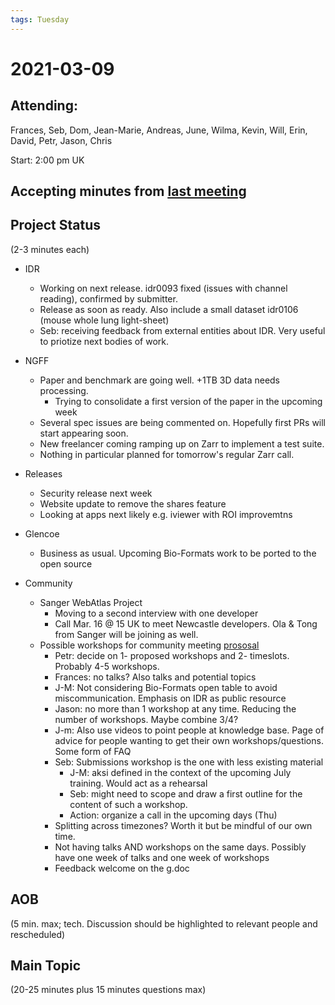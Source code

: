 ```yaml
---
tags: Tuesday
---
```


# 2021-03-09

## Attending: 
Frances, Seb, Dom, Jean-Marie, Andreas, June, Wilma, Kevin, Will, Erin, David, Petr, Jason, Chris

Start: 2:00 pm UK

## Accepting minutes from [<u>last meeting</u>](https://github.com/ome/meeting-minutes)

## Project Status

(2-3 minutes each)

- IDR
  - Working on next release. idr0093 fixed (issues with channel reading), confirmed by submitter.
  - Release as soon as ready. Also include a small dataset idr0106 (mouse whole lung light-sheet)
  - Seb: receiving feedback from external entities about IDR. Very useful to priotize next bodies of work.

- NGFF
  - Paper and benchmark are going well. +1TB 3D data needs processing.
    - Trying to consolidate a first version of the paper in the upcoming week
  - Several spec issues are being commented on. Hopefully first PRs will start appearing soon.
  - New freelancer coming ramping up on Zarr to implement a test suite.
  - Nothing in particular planned for tomorrow's regular Zarr call. 

- Releases
  - Security release next week
  - Website update to remove the shares feature
  - Looking at apps next likely e.g. iviewer with ROI improvemtns

- Glencoe
  - Business as usual. Upcoming Bio-Formats work to be ported to the open source

- Community
  - Sanger WebAtlas Project
     - Moving to a second interview with one developer
     - Call Mar. 16 @ 15 UK to meet Newcastle developers. Ola & Tong from Sanger will be joining as well.
  - Possible workshops for community meeting [prososal](https://docs.google.com/document/d/1GTQJf1llMbTvZOZ7M9N9w9q4dqzWwDBxu0a-B6LnrnA/edit)
    - Petr: decide on 1- proposed workshops and 2- timeslots. Probably 4-5 workshops. 
    - Frances: no talks? Also talks and potential topics
    - J-M: Not considering Bio-Formats open table to avoid miscommunication. Emphasis on IDR as public resource
    - Jason: no more than 1 workshop at any time. Reducing the number of workshops. Maybe combine 3/4?
    - J-m: Also use videos to point people at knowledge base. Page of advice for people wanting to get their own workshops/questions. Some form of FAQ
    - Seb: Submissions workshop is the one with less existing material
      - J-M: aksi defined in the context of the upcoming July training. Would act as a rehearsal
      - Seb: might need to scope and draw a first outline for the content of such a workshop.
      - Action: organize a call in the upcoming days (Thu)
    - Splitting across timezones? Worth it but be mindful of our own time.
    - Not having talks AND workshops on the same days. Possibly have one week of talks and one week of workshops 
    - Feedback welcome on the g.doc

## AOB

(5 min. max; tech. Discussion should be highlighted to relevant people and rescheduled)

## Main Topic

(20-25 minutes plus 15 minutes questions max)
